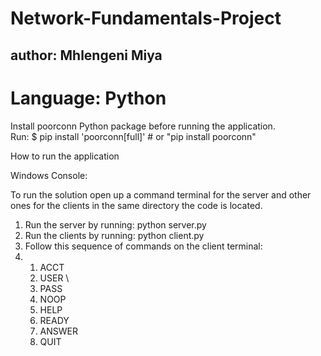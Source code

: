 # Network-Fundamentals-Project
## author: Mhlengeni Miya

# Language: Python

<p>Install poorconn Python package before running the application. <br>
Run: $ pip install 'poorconn[full]'  # or "pip install poorconn"</p>

How to run the application

<p>Windows Console: <br>

To run the solution open up a command terminal for the server and 
other ones for the clients in the same directory the code is located.

<ol>
<li>Run the server by running: python server.py</li>
<li>Run the clients by running: python client.py</li>
<li>Follow this sequence of commands on the client terminal:<li>
  <ol>
  <li>ACCT <username> <password></li>
  <li>USER \<username\></li>
  <li>PASS <password></li>
  <li>NOOP</li>
  <li>HELP</li>
  <li>READY</li>
  <li>ANSWER</li>
  <li>QUIT</li>
  </ol>
</ol>
</p>

